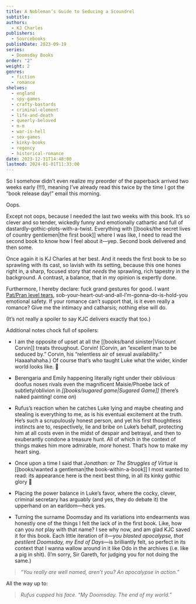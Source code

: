 ```yaml
---
title: A Nobleman’s Guide to Seducing a Scoundrel
subtitle: 
authors:
  - KJ Charles
publishers:
  - Sourcebooks
publishDate: 2023-09-19
series:
  - Doomsday Books
order: "2"
weight: 2
genres:
  - fiction
  - romance
shelves:
  - england
  - spy-games
  - crafty-bastards
  - criminal-element
  - life-and-death
  - queerly-beloved
  - m-m
  - war-is-hell
  - sex-games
  - kinky-books
  - regency
  - historical-romance
date: 2023-12-31T14:48:00
lastmod: 2024-01-01T11:33:00
---
```

So I somehow didn’t even realize my preorder of the paperback arrived two weeks early (!!!), meaning I’ve already read this twice by the time I got the “book release day!” email this morning.

Oops.

Except not oops, because I needed the last two weeks with this book. It’s so clever and so tender, wickedly funny and emotionally cathartic and full of dastardly-gothic-plots-with-a-twist. Everything with [[books/the secret lives of country gentlemen|the first book]] where I was like, I need to read the second book to know how I feel about it—yep. Second book delivered and then some.  
  
Once again it is KJ Charles at her best. And it needs the first book to be so sprawling with its cast, so lavish with its setting, because this one hones right in, a sharp, focused story that _needs_ the sprawling, rich tapestry in the background. A contrast, a balance, that in my opinion is expertly done.  
  
Furthermore, I hereby declare: fuck grand gestures for good. I want [Pat/Pran level tears](https://youtu.be/Bqe09a1xL3I?feature=shared&t=723), sob-your-heart-out-and-all-I’m-gonna-do-is-hold-you emotional safety. If your romance can’t support that, is it even really a romance? Give me the intimacy and catharsis; nothing else will do.  
  
(It’s not really a spoiler to say KJC delivers exactly that too.)  
  
Additional notes chock full of spoilers:  
  
- I am the opposite of upset at all the [[books/band sinister|Viscount Corvin]] treats throughout. Corvin! (Corvin, an “excellent man to be seduced by.” Corvin, his “relentless air of sexual availability.” Haaaahahaha.) Of course that’s who taught Luke what the wider, kinder world looks like. 🥹  
  
- Berengaria and Emily happening literally right under their oblivious doofus noses rivals even the magnificent Maisie/Phoebe lack of subtlety/oblivion in *[[books/sugared game|Sugared Game]]* (there’s naked painting! come _on_)  
  
- Rufus’s reaction when he catches Luke lying and maybe cheating and stealing is everything to me, as is his eventual excitement at the truth. He’s such a scrupulously honest person, and yet his first thoughtless instincts are to, respectively, lie and bribe on Luke’s behalf, protecting him at all costs even in the midst of despair and betrayal, and then to exuberantly condone a treasure hunt. All of which in the context of things makes him more admirable, _more_ honest. That’s how to make my heart sing.  
  
- Once upon a time I said that _Jonathan: or The Struggles of Virtue_ is [[books/wanted a gentleman|the book-within-a-book]] I most wanted to read: its appearance here is the next best thing, in all its kinky gothic glory 🤣 

- Placing the power balance in Luke’s favor, where the cocky, clever, criminal secretary has arguably (and yes, they do debate it) the upperhand on an earldom—heck yes.  
  
- Turning the surname Doomsday and its variations into endearments was honestly one of the things I felt the lack of in the first book. Like, how can you _not_ play with that name? I see why now, and am glad KJC saved it for this book. Each little iteration of it—_you blasted apocalypse, that pestilent Doomsday, my End of Days_—is brilliantly felt, so perfect in its context that I wanna wallow around in it like Odo in the archives (i.e. like a pig in shit). (I’m sorry, Sir Gareth, for judging you for not doing the same.)  

> _“You really are well named, aren’t you? An apocalypse in action.”_
  
All the way up to:  

> _Rufus cupped his face. “My Doomsday. The end of my world.”_